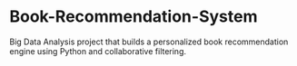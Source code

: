 # Book-Recommendation-System
Big Data Analysis project that builds a personalized book recommendation engine using Python and collaborative filtering.
